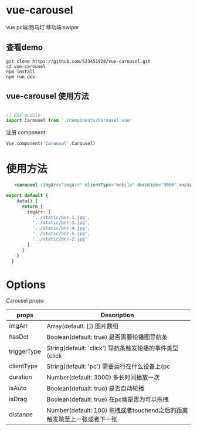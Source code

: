 # vue-carousel
vue pc端:跑马灯 移动端:swiper

## 查看demo
```
git clone https://github.com/523451928/vue-carousel.git
cd vue-carousel
npm install
npm run dev
```
## vue-carousel 使用方法
```JavaScript

// ES6 mudule
import Carousel from './components/Carousel.vue'

```
注册 component:
```Javascript
Vue.component('Carousel',Carousel)
```

# 使用方法

```HTML
   <carousel :imgArr="imgArr" clientType="mobile" duration="3000" ></carousel>
```

```JavaScript
export default {
    data() {
      return {
        imgArr: [
          '../static/bnr-1.jpg',
          '../static/bnr-3.jpg',
          '../static/bnr-4.jpg',
          '../static/bnr-5.jpg',
          '../static/bnr-2.jpg'
        ]
      }
    }
  }
```

# Options

Carousel props:

| props | Description |
| ----- | ----- |
| imgArr | Array(default: []) 图片数组 |
| hasDot | Boolean(default: true) 是否需要轮播图导航条 |
| triggerType | String(default: 'click') 导航条触发轮播的事件类型(click||hover) |
| clientType | String(default: 'pc') 需要运行在什么设备上(pc||mobile) |
| duration | Number(default: 3000) 多长时间播放一次 |
| isAuto | Boolean(defualt: true) 是否自动轮播 |
| isDrag | Boolean(default: true) 在pc端是否为可以拖拽 |
| distance | Number(default: 100) 拖拽或者touchend之后的距离触发跳至上一张或者下一张 |
